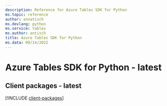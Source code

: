 ```yaml
---
description: Reference for Azure Tables SDK for Python
ms.topic: reference
author: annatisch
ms.devlang: python
ms.service: tables
ms.author: antisch
title: Azure Tables SDK for Python
ms.data: 09/14/2022
---
```

# Azure Tables SDK for Python - latest

## Client packages - latest
[!INCLUDE [client-packages](tables-client-index.md)]